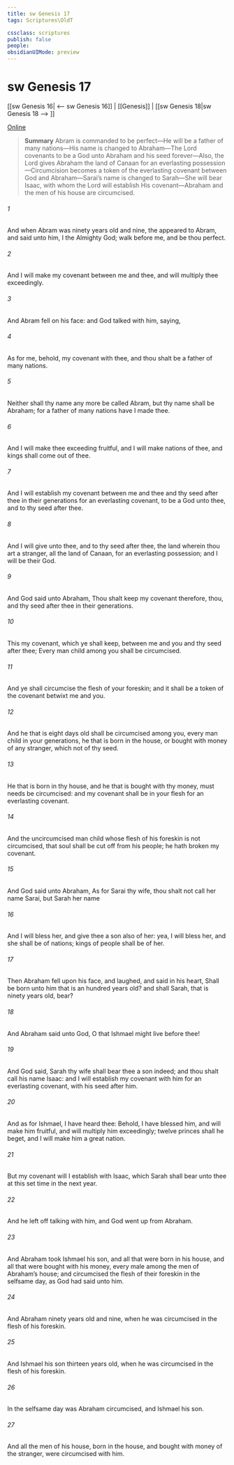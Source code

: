 ```yaml
---
title: sw Genesis 17
tags: Scriptures\OldT

cssclass: scriptures
publish: false
people:
obsidianUIMode: preview
---
```


# sw Genesis 17
[[sw Genesis 16| <-- sw Genesis 16]] | [[Genesis]] | [[sw Genesis 18|sw Genesis 18 --> ]]

[Online](https://churchofjesuschrist.org/study/scriptures/ot/gen/17?lang=eng)

> __Summary__
Abram is commanded to be perfect—He will be a father of many nations—His name is changed to Abraham—The Lord covenants to be a God unto Abraham and his seed forever—Also, the Lord gives Abraham the land of Canaan for an everlasting possession—Circumcision becomes a token of the everlasting covenant between God and Abraham—Sarai’s name is changed to Sarah—She will bear Isaac, with whom the Lord will establish His covenant—Abraham and the men of his house are circumcised.

###### 1 
And when Abram was ninety years old and nine, the  appeared to Abram, and said unto him, I  the Almighty God; walk before me, and be thou perfect.

###### 2 
And I will make my covenant between me and thee, and will multiply thee exceedingly.

###### 3 
And Abram fell on his face: and God talked with him, saying,

###### 4 
As for me, behold, my covenant  with thee, and thou shalt be a father of many nations.

###### 5 
Neither shall thy name any more be called Abram, but thy name shall be Abraham; for a father of many nations have I made thee.

###### 6 
And I will make thee exceeding fruitful, and I will make nations of thee, and kings shall come out of thee.

###### 7 
And I will establish my covenant between me and thee and thy seed after thee in their generations for an everlasting covenant, to be a God unto thee, and to thy seed after thee.

###### 8 
And I will give unto thee, and to thy seed after thee, the land wherein thou art a stranger, all the land of Canaan, for an everlasting possession; and I will be their God.

###### 9 
And God said unto Abraham, Thou shalt keep my covenant therefore, thou, and thy seed after thee in their generations.

###### 10 
This  my covenant, which ye shall keep, between me and you and thy seed after thee; Every man child among you shall be circumcised.

###### 11 
And ye shall circumcise the flesh of your foreskin; and it shall be a token of the covenant betwixt me and you.

###### 12 
And he that is eight days old shall be circumcised among you, every man child in your generations, he that is born in the house, or bought with money of any stranger, which  not of thy seed.

###### 13 
He that is born in thy house, and he that is bought with thy money, must needs be circumcised: and my covenant shall be in your flesh for an everlasting covenant.

###### 14 
And the uncircumcised man child whose flesh of his foreskin is not circumcised, that soul shall be cut off from his people; he hath broken my covenant.

###### 15 
And God said unto Abraham, As for Sarai thy wife, thou shalt not call her name Sarai, but Sarah  her name 

###### 16 
And I will bless her, and give thee a son also of her: yea, I will bless her, and she shall be  of nations; kings of people shall be of her.

###### 17 
Then Abraham fell upon his face, and laughed, and said in his heart, Shall  be born unto him that is an hundred years old? and shall Sarah, that is ninety years old, bear?

###### 18 
And Abraham said unto God, O that Ishmael might live before thee!

###### 19 
And God said, Sarah thy wife shall bear thee a son indeed; and thou shalt call his name Isaac: and I will establish my covenant with him for an everlasting covenant,  with his seed after him.

###### 20 
And as for Ishmael, I have heard thee: Behold, I have blessed him, and will make him fruitful, and will multiply him exceedingly; twelve princes shall he beget, and I will make him a great nation.

###### 21 
But my covenant will I establish with Isaac, which Sarah shall bear unto thee at this set time in the next year.

###### 22 
And he left off talking with him, and God went up from Abraham.

###### 23 
And Abraham took Ishmael his son, and all that were born in his house, and all that were bought with his money, every male among the men of Abraham’s house; and circumcised the flesh of their foreskin in the selfsame day, as God had said unto him.

###### 24 
And Abraham  ninety years old and nine, when he was circumcised in the flesh of his foreskin.

###### 25 
And Ishmael his son  thirteen years old, when he was circumcised in the flesh of his foreskin.

###### 26 
In the selfsame day was Abraham circumcised, and Ishmael his son.

###### 27 
And all the men of his house, born in the house, and bought with money of the stranger, were circumcised with him.

